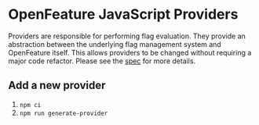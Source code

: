 # OpenFeature JavaScript Providers

Providers are responsible for performing flag evaluation. They provide an abstraction between the underlying flag management system and OpenFeature itself. This allows providers to be changed without requiring a major code refactor. Please see the [spec](https://openfeature.dev/docs/specification/sections/providers) for more details.

## Add a new provider

1.  `npm ci`
1.  `npm run generate-provider`
